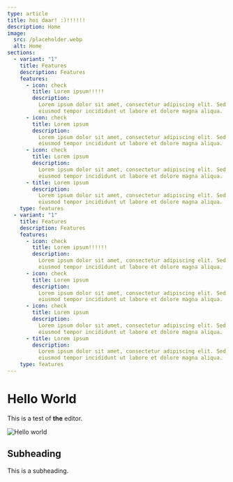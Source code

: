 ```yaml
---
type: article
title: hoi daar! :)!!!!!!
description: Home
image:
  src: /placeholder.webp
  alt: Home
sections:
  - variant: "1"
    title: Features
    description: Features
    features:
      - icon: check
        title: Lorem ipsum!!!!!
        description:
          Lorem ipsum dolor sit amet, consectetur adipiscing elit. Sed do
          eiusmod tempor incididunt ut labore et dolore magna aliqua.
      - icon: check
        title: Lorem ipsum
        description:
          Lorem ipsum dolor sit amet, consectetur adipiscing elit. Sed do
          eiusmod tempor incididunt ut labore et dolore magna aliqua.
      - icon: check
        title: Lorem ipsum
        description:
          Lorem ipsum dolor sit amet, consectetur adipiscing elit. Sed do
          eiusmod tempor incididunt ut labore et dolore magna aliqua.
      - title: Lorem ipsum
        description:
          Lorem ipsum dolor sit amet, consectetur adipiscing elit. Sed do
          eiusmod tempor incididunt ut labore et dolore magna aliqua.
    type: features
  - variant: "1"
    title: Features
    description: Features
    features:
      - icon: check
        title: Lorem ipsum!!!!!!
        description:
          Lorem ipsum dolor sit amet, consectetur adipiscing elit. Sed do
          eiusmod tempor incididunt ut labore et dolore magna aliqua.
      - icon: check
        title: Lorem ipsum
        description:
          Lorem ipsum dolor sit amet, consectetur adipiscing elit. Sed do
          eiusmod tempor incididunt ut labore et dolore magna aliqua.
      - icon: check
        title: Lorem ipsum
        description:
          Lorem ipsum dolor sit amet, consectetur adipiscing elit. Sed do
          eiusmod tempor incididunt ut labore et dolore magna aliqua.
      - title: Lorem ipsum
        description:
          Lorem ipsum dolor sit amet, consectetur adipiscing elit. Sed do
          eiusmod tempor incididunt ut labore et dolore magna aliqua.
    type: features
---
```


<h1>Hello World</h1><p>This is a test of <strong>the</strong> editor.</p><img src="/placeholder.webp" alt="Hello world"><h2>Subheading</h2><p>This is a subheading.</p>
